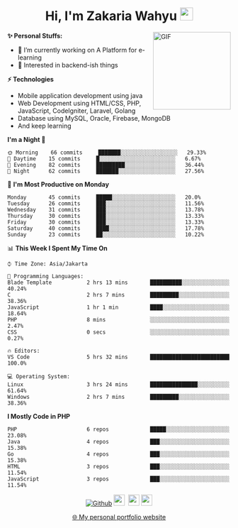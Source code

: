 <h1 align="center">Hi, I'm Zakaria Wahyu <img src="https://github.com/TheDudeThatCode/TheDudeThatCode/blob/master/Assets/Hi.gif" width="29px"></h1>

<img align="right" alt="GIF" height="175px" src="https://www.nayakapratama.co.id/wp-content/uploads/2019/07/Website-Maintenance.gif" />

**✨ Personal Stuffs:**
- 🔭 I’m currently working on A Platform for e-learning 
- 🌱 Interested in backend-ish things

**⚡ Technologies**
- Mobile application development using java
- Web Development using HTML/CSS, PHP, JavaScript, CodeIgniter, Laravel, Golang
- Database using MySQL, Oracle, Firebase, MongoDB
- And keep learning

<!--START_SECTION:waka-->
**I'm a Night 🦉** 

```text
🌞 Morning    66 commits     ███████░░░░░░░░░░░░░░░░░░   29.33% 
🌆 Daytime    15 commits     █░░░░░░░░░░░░░░░░░░░░░░░░   6.67% 
🌃 Evening    82 commits     █████████░░░░░░░░░░░░░░░░   36.44% 
🌙 Night      62 commits     ███████░░░░░░░░░░░░░░░░░░   27.56%

```
📅 **I'm Most Productive on Monday** 

```text
Monday       45 commits     █████░░░░░░░░░░░░░░░░░░░░   20.0% 
Tuesday      26 commits     ███░░░░░░░░░░░░░░░░░░░░░░   11.56% 
Wednesday    31 commits     ███░░░░░░░░░░░░░░░░░░░░░░   13.78% 
Thursday     30 commits     ███░░░░░░░░░░░░░░░░░░░░░░   13.33% 
Friday       30 commits     ███░░░░░░░░░░░░░░░░░░░░░░   13.33% 
Saturday     40 commits     ████░░░░░░░░░░░░░░░░░░░░░   17.78% 
Sunday       23 commits     ██░░░░░░░░░░░░░░░░░░░░░░░   10.22%

```


📊 **This Week I Spent My Time On** 

```text
⌚︎ Time Zone: Asia/Jakarta

💬 Programming Languages: 
Blade Template           2 hrs 13 mins       ██████████░░░░░░░░░░░░░░░   40.24% 
C                        2 hrs 7 mins        █████████░░░░░░░░░░░░░░░░   38.36% 
JavaScript               1 hr 1 min          ████░░░░░░░░░░░░░░░░░░░░░   18.64% 
PHP                      8 mins              ░░░░░░░░░░░░░░░░░░░░░░░░░   2.47% 
CSS                      0 secs              ░░░░░░░░░░░░░░░░░░░░░░░░░   0.27%

🔥 Editors: 
VS Code                  5 hrs 32 mins       █████████████████████████   100.0%

💻 Operating System: 
Linux                    3 hrs 24 mins       ███████████████░░░░░░░░░░   61.64% 
Windows                  2 hrs 7 mins        █████████░░░░░░░░░░░░░░░░   38.36%

```

**I Mostly Code in PHP** 

```text
PHP                      6 repos             █████░░░░░░░░░░░░░░░░░░░░   23.08% 
Java                     4 repos             ███░░░░░░░░░░░░░░░░░░░░░░   15.38% 
Go                       4 repos             ███░░░░░░░░░░░░░░░░░░░░░░   15.38% 
HTML                     3 repos             ███░░░░░░░░░░░░░░░░░░░░░░   11.54% 
JavaScript               3 repos             ███░░░░░░░░░░░░░░░░░░░░░░   11.54%

```



<!--END_SECTION:waka-->

<p align="center">
<a href="https://github.com/zakariawahyu" target="_blank"><img alt="Github" src="https://img.shields.io/badge/GitHub-%2312100E.svg?&style=for-the-badge&logo=Github&logoColor=white" /></a>
<a href="https://www.twitter.com/_zakariawahyu"><img src="https://img.shields.io/badge/twitter-%231DA1F2.svg?&style=for-the-badge&logo=twitter&logoColor=white" height=25></a> 
<a href="https://www.linkedin.com/in/zakariawahyu"><img src="https://img.shields.io/badge/linkedin-%230077B5.svg?&style=for-the-badge&logo=linkedin&logoColor=white" height=25></a> 
<a href="https://www.instagram.com/_zakariawahyu"><img src="https://img.shields.io/badge/instagram-%23E4405F.svg?&style=for-the-badge&logo=instagram&logoColor=white" height=25></a></p>
<p align="center"><a href="https://www.zakariawahyu.site">🌐 My personal portfolio website</a></p>
